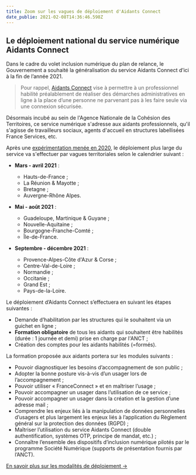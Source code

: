 ```yaml
---
title: Zoom sur les vagues de déploiement d'Aidants Connect
date_publie: 2021-02-08T14:36:46.598Z
---
```

## Le déploiement national du service numérique Aidants Connect

Dans le cadre du volet inclusion numérique du plan de relance, le Gouvernement a souhaité la généralisation du service Aidants Connect d’ici à la fin de l’année 2021.

> Pour rappel, [Aidants Connect](https://aidantsconnect.beta.gouv.fr/guide_utilisation/) vise à permettre à un professionnel habilité préalablement de réaliser des démarches administratives en ligne à la place d’une personne ne parvenant pas à les faire seule via une connexion sécurisée.

Désormais incubé au sein de l'Agence Nationale de la Cohésion des Territoires, ce service numérique s'adresse aux aidants professionnels, qu'il s'agisse de travailleurs sociaux, agents d'accueil en structures labellisées France Services, etc. 

Après une [expérimentation menée en 2020](https://aidantsconnect.beta.gouv.fr/static/guides_aidants_connect/Aidants%20Connect%20_%20BilanExperimentation.pdf), le déploiement plus large du service va s'effectuer par vagues territoriales selon le calendrier suivant : 

* **Mars - avril 2021** :

  * Hauts-de-France ;
  * La Réunion & Mayotte ;
  * Bretagne ;
  * Auvergne-Rhône Alpes.
* **Mai - août 2021** :

  * Guadeloupe, Martinique & Guyane ;
  * Nouvelle-Aquitaine ;
  * Bourgogne-Franche-Comté ;
  * Île-de-France.
* **Septembre - décembre 2021** :

  * Provence-Alpes-Côte d'Azur & Corse ;
  * Centre-Val-de-Loire ;
  * Normandie ;
  * Occitanie ;
  * Grand Est ;
  * Pays-de-la-Loire.

Le déploiement d’Aidants Connect s’effectuera en suivant les étapes suivantes :

* Demande d’habilitation par les structures qui le souhaitent via un guichet en ligne ;
* **Formation obligatoire** de tous les aidants qui souhaitent être habilités (durée : 1 journée et demi) prise en charge par l'ANCT ;
* Création des comptes pour les aidants habilités (=formés).

La formation proposée aux aidants portera sur les modules suivants :

* Pouvoir diagnostiquer les besoins d’accompagnement de son public ; 
* Adopter la bonne posture vis-à-vis d’un usager lors de l’accompagnement ; 
* Pouvoir utiliser « FranceConnect » et en maîtriser l’usage ; 
* Pouvoir accompagner un usager dans l’utilisation de ce service ; 
* Pouvoir accompagner un usager dans la création et la gestion d’une adresse mail ; 
* Comprendre les enjeux liés à la manipulation de données personnelles d’usagers et plus largement les enjeux liés à l’application du Règlement général sur la protection des données (RGPD) ; 
* Maîtriser l’utilisation du service Aidants Connect (double authentification, systèmes OTP, principe de mandat, etc.) ; 
* Connaître l’ensemble des dispositifs d’inclusion numérique pilotés par le programme Société Numérique (supports de présentation fournis par l’ANCT). 

<a class="cta shadow-yellow" href="https://aidantsconnect.beta.gouv.fr/habilitation">
  En savoir plus sur les modalités de déploiement →
</a>
